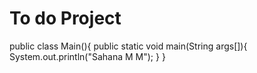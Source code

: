 # To do Project

public class Main(){
public static void main(String args[]){
System.out.println("Sahana M M");
}
}
